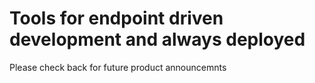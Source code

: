 # Tools for endpoint driven development and always deployed

Please check back for future product announcemnts